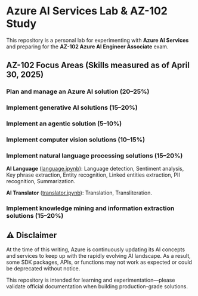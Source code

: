 # Azure AI Services Lab & AZ-102 Study

This repository is a personal lab for experimenting with **Azure AI Services** and preparing for the **AZ-102 Azure AI Engineer Associate** exam.

## AZ-102 Focus Areas (Skills measured as of April 30, 2025)

### Plan and manage an Azure AI solution (20–25%)

### Implement generative AI solutions (15–20%)

### Implement an agentic solution (5–10%)
### Implement computer vision solutions (10–15%)

### Implement natural language processing solutions (15–20%)

**AI Language** ([language.ipynb](./language.ipynb)): Language detection, Sentiment analysis, Key phrase extraction, Entity recognition, Linked entities extraction, PII recognition, Summarization.

**AI Translator** ([translator.ipynb](./translator.ipynb)): Translation, Transliteration.

### Implement knowledge mining and information extraction solutions (15–20%)


## ⚠️ Disclaimer

At the time of this writing, Azure is continuously updating its AI concepts and services to keep up with the rapidly evolving AI landscape. As a result, some SDK packages, APIs, or functions may not work as expected or could be deprecated without notice. 

This repository is intended for learning and experimentation—please validate official documentation when building production-grade solutions.
